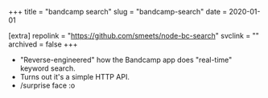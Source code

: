 +++
title = "bandcamp search"
slug = "bandcamp-search"
date = 2020-01-01

[extra]
repolink = "https://github.com/smeets/node-bc-search"
svclink = ""
archived = false
+++

- "Reverse-engineered" how the Bandcamp app does "real-time" keyword search.
- Turns out it's a simple HTTP API.
- /surprise face :o
